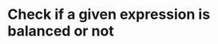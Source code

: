 # Check if a given expression is balanced or not

<style>
.md-logo img {
  content: url('/data-structures/stack/stack.svg');
}

:root [data-md-color-scheme=slate] .md-logo img  {
  content: url('/data-structures/stack/stack.svg');
}
</style>
